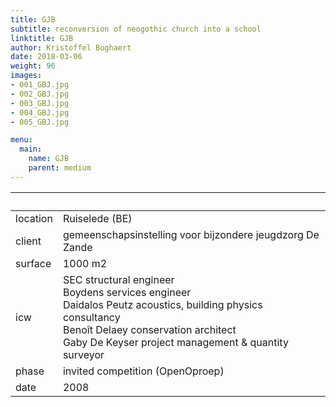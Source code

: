 ```yaml
---
title: GJB
subtitle: reconversion of neogothic church into a school
linktitle: GJB
author: Kristoffel Boghaert
date: 2018-03-06
weight: 96
images:
- 001_GBJ.jpg
- 002_GBJ.jpg
- 003_GBJ.jpg
- 004_GBJ.jpg
- 005_GBJ.jpg

menu:
  main:
    name: GJB
    parent: medium
---
```


&nbsp;|&nbsp;
------|------
location	|		Ruiselede (BE)
client		|		gemeenschapsinstelling voor bijzondere jeugdzorg De Zande
surface		|		1000 m2
icw			|		SEC structural engineer <br/>Boydens services engineer <br/>Daidalos Peutz acoustics, building physics consultancy <br/>Benoît Delaey conservation architect <br/>Gaby De Keyser project management & quantity surveyor
phase		|		invited competition (OpenOproep)
date		|		2008
